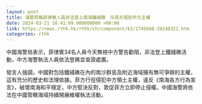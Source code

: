 ```yaml
---
layout: post
title: 海警局稱菲律賓人員非法登上南海鐵綫礁　斥菲方侵犯中方主權
date: 2024-03-21 18:41:09.000000000 +08:00
link: https://news.rthk.hk/rthk/ch/component/k2/1745668-20240321.htm
categories: rthk
---
```


中國海警局表示，菲律賓34名人員今天無視中方警告勸阻，非法登上鐵綫礁活動，中方海警執法人員依法登礁並查證處置。

發言人強調，中國對包括鐵綫礁在內的南沙群島及附近海域擁有無可爭辯的主權，這有充分的歷史和法理依據。菲方行徑侵犯中方領土主權，違反《南海各方行為宣言》，破壞南海和平穩定，中方堅決反對，敦促菲方立即停止侵權。中國海警將依法在中國管轄海域持續開展維權執法活動。
